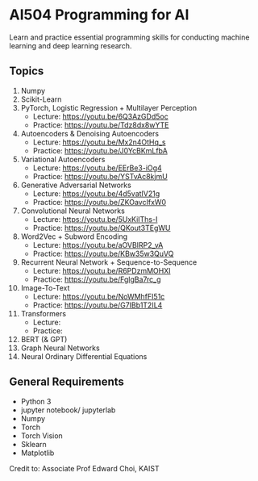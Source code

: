 # AI504 Programming for AI
Learn and practice essential programming skills for conducting machine learning and deep learning research.

## Topics
1. Numpy
2. Scikit-Learn
3. PyTorch, Logistic Regression + Multilayer Perception
   - Lecture: https://youtu.be/6Q3AzGDd5oc
   - Practice: https://youtu.be/Tdz8dx8wYTE
4. Autoencoders & Denoising Autoencoders 
   - Lecture: https://youtu.be/Mx2n4OtHq_s
   - Practice: https://youtu.be/J0YcBKmLfbA
5. Variational Autoencoders 
   - Lecture: https://youtu.be/EErBe3-iOg4
   - Practice: https://youtu.be/YSTvAc8kjmU
6. Generative Adversarial Networks
   - Lecture: https://youtu.be/4d5vatIV21g
   - Practice: https://youtu.be/ZKOavcIfxW0
7. Convolutional Neural Networks
   - Lecture: https://youtu.be/5UxKiIThs-I
   - Practice: https://youtu.be/QKout3TEgWU
8. Word2Vec + Subword Encoding
   - Lecture: https://youtu.be/aOVBIRP2_vA
   - Practice: https://youtu.be/KBw35w3QuVQ
9. Recurrent Neural Network + Sequence-to-Sequence
   - Lecture: https://youtu.be/R6PDzmMOHXI
   - Practice: https://youtu.be/FglgBa7rc_g 
10. Image-To-Text
    - Lecture: https://youtu.be/NoWMhfFI51c
    - Practice: https://youtu.be/G7IBb1T2IL4
11. Transformers
    - Lecture:
    - Practice:
12. BERT (& GPT)
12. Graph Neural Networks
13. Neural Ordinary Differential Equations

## General Requirements
- Python 3
- jupyter notebook/ jupyterlab
- Numpy
- Torch
- Torch Vision
- Sklearn
- Matplotlib

Credit to: Associate Prof Edward Choi, KAIST


